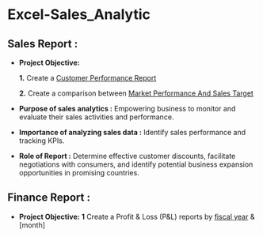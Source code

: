 # Excel-Sales_Analytic
## Sales Report :

 - **Project Objective:**

   **1.**  Create a [Customer Performance Report](https://github.com/abhisheks181999/Excel-Sales_Analytics/blob/main/Customer%20Performance%20Report.pdf)
   
    **2.** Create a comparison between [Market Performance And Sales Target](https://github.com/abhisheks181999/Excel-Sales_Analytics/blob/main/Market%20%20Performance%20vs%20Target%20Report.pdf)

- **Purpose of sales analytics :** Empowering business to monitor and evaluate their sales activities and performance.

- **Importance of analyzing sales data :** Identify sales performance and tracking KPIs.

- **Role of Report :** Determine effective customer discounts, facilitate negotiations with consumers, and identify potential business expansion opportunities in promising countries.

## Finance Report :

- **Project Objective:**
  **1** Create a Profit & Loss  (P&L) reports by [fiscal year](https://github.com/abhisheks181999/Excel-Sales_Analytics/blob/main/P%20%26%20L%20Statements%20by%20Fiscal%20Year.pdf) & [month]

  
